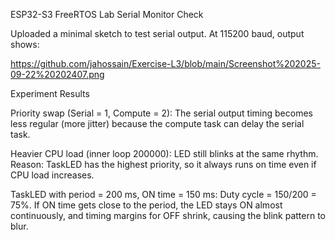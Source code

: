 ESP32-S3 FreeRTOS Lab
Serial Monitor Check

Uploaded a minimal sketch to test serial output.
At 115200 baud, output shows:

https://github.com/jahossain/Exercise-L3/blob/main/Screenshot%202025-09-22%20202407.png





Experiment Results

Priority swap (Serial = 1, Compute = 2):
The serial output timing becomes less regular (more jitter) because the compute task can delay the serial task.

Heavier CPU load (inner loop 200000):
LED still blinks at the same rhythm. Reason: TaskLED has the highest priority, so it always runs on time even if CPU load increases.

TaskLED with period = 200 ms, ON time = 150 ms:
Duty cycle = 150/200 = 75%.
If ON time gets close to the period, the LED stays ON almost continuously, and timing margins for OFF shrink, causing the blink pattern to blur.
